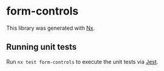 # form-controls

This library was generated with [Nx](https://nx.dev).

## Running unit tests

Run `nx test form-controls` to execute the unit tests via [Jest](https://jestjs.io).
